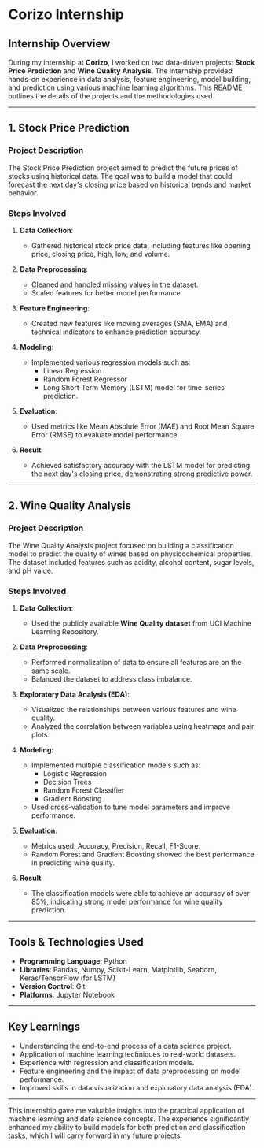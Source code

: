 # Corizo Internship 

## Internship Overview

During my internship at **Corizo**, I worked on two data-driven projects: **Stock Price Prediction** and **Wine Quality Analysis**. The internship provided hands-on experience in data analysis, feature engineering, model building, and prediction using various machine learning algorithms. This README outlines the details of the projects and the methodologies used.

---

## 1. Stock Price Prediction

### Project Description
The Stock Price Prediction project aimed to predict the future prices of stocks using historical data. The goal was to build a model that could forecast the next day's closing price based on historical trends and market behavior.

### Steps Involved
1. **Data Collection**:
   - Gathered historical stock price data, including features like opening price, closing price, high, low, and volume.

2. **Data Preprocessing**:
   - Cleaned and handled missing values in the dataset.
   - Scaled features for better model performance.

3. **Feature Engineering**:
   - Created new features like moving averages (SMA, EMA) and technical indicators to enhance prediction accuracy.

4. **Modeling**:
   - Implemented various regression models such as:
     - Linear Regression
     - Random Forest Regressor
     - Long Short-Term Memory (LSTM) model for time-series prediction.

5. **Evaluation**:
   - Used metrics like Mean Absolute Error (MAE) and Root Mean Square Error (RMSE) to evaluate model performance.

6. **Result**:
   - Achieved satisfactory accuracy with the LSTM model for predicting the next day's closing price, demonstrating strong predictive power.

---

## 2. Wine Quality Analysis

### Project Description
The Wine Quality Analysis project focused on building a classification model to predict the quality of wines based on physicochemical properties. The dataset included features such as acidity, alcohol content, sugar levels, and pH value.

### Steps Involved
1. **Data Collection**:
   - Used the publicly available **Wine Quality dataset** from UCI Machine Learning Repository.

2. **Data Preprocessing**:
   - Performed normalization of data to ensure all features are on the same scale.
   - Balanced the dataset to address class imbalance.

3. **Exploratory Data Analysis (EDA)**:
   - Visualized the relationships between various features and wine quality.
   - Analyzed the correlation between variables using heatmaps and pair plots.

4. **Modeling**:
   - Implemented multiple classification models such as:
     - Logistic Regression
     - Decision Trees
     - Random Forest Classifier
     - Gradient Boosting
   - Used cross-validation to tune model parameters and improve performance.

5. **Evaluation**:
   - Metrics used: Accuracy, Precision, Recall, F1-Score.
   - Random Forest and Gradient Boosting showed the best performance in predicting wine quality.

6. **Result**:
   - The classification models were able to achieve an accuracy of over 85%, indicating strong model performance for wine quality prediction.

---

## Tools & Technologies Used

- **Programming Language**: Python
- **Libraries**: Pandas, Numpy, Scikit-Learn, Matplotlib, Seaborn, Keras/TensorFlow (for LSTM)
- **Version Control**: Git
- **Platforms**: Jupyter Notebook

---

## Key Learnings

- Understanding the end-to-end process of a data science project.
- Application of machine learning techniques to real-world datasets.
- Experience with regression and classification models.
- Feature engineering and the impact of data preprocessing on model performance.
- Improved skills in data visualization and exploratory data analysis (EDA).

---

This internship gave me valuable insights into the practical application of machine learning and data science concepts. The experience significantly enhanced my ability to build models for both prediction and classification tasks, which I will carry forward in my future projects.
